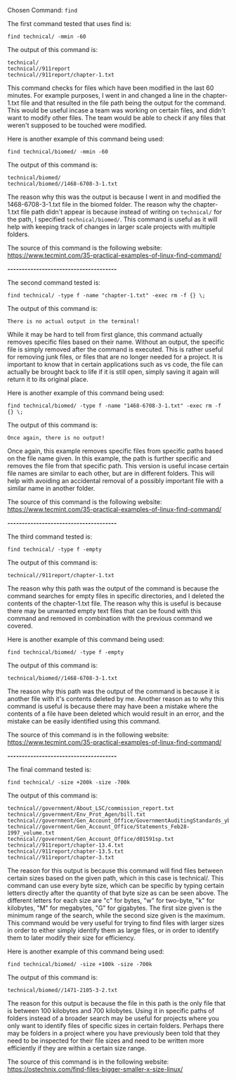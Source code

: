 Chosen Command: ```find```

The first command tested that uses find is:

```find technical/ -mmin -60```

The output of this command is:

```
technical/
technical//911report
technical//911report/chapter-1.txt
```

This command checks for files which have been modified in the last 60 minutes. For example purposes, I went in and changed a line in the chapter-1.txt file and that resulted in the file path being the output for the command. This would be useful incase a team was working on certain files, and didn't want to modify other files. The team would be able to check if any files that weren't supposed to be touched were modified. 

Here is another example of this command being used:

```find technical/biomed/ -mmin -60```

The output of this command is:

```
technical/biomed/
technical/biomed//1468-6708-3-1.txt
```

The reason why this was the output is because I went in and modified the 1468-6708-3-1.txt file in the biomed folder. The reason why the chapter-1.txt file path didn't appear is because instead of writing on ```technical/``` for the path, I specified ```technical/biomed/```. This command is useful as it will help with keeping track of changes in larger scale projects with multiple folders. 

The source of this command is the following website: https://www.tecmint.com/35-practical-examples-of-linux-find-command/

***--------------------------------------***

The second command tested is:

```find technical/ -type f -name "chapter-1.txt" -exec rm -f {} \;```

The output of this command is:

```There is no actual output in the terminal!```

While it may be hard to tell from first glance, this command actually removes specific files based on their name. Without an output, the specific file is simply removed after the command is executed. This is rather useful for removing junk files, or files that are no longer needed for a project. It is important to know that in certain applications such as vs code, the file can actually be brought back to life if it is still open, simply saving it again will return it to its original place. 

Here is another example of this command being used:

```find technical/biomed/ -type f -name "1468-6708-3-1.txt" -exec rm -f {} \;```

The output of this command is:

```Once again, there is no output!```

Once again, this example removes specific files from specific paths based on the file name given. In this example, the path is further specific and removes the file from that specific path. This version is useful incase certain file names are similar to each other, but are in different folders. This will help with avoiding an accidental removal of a possibly important file with a similar name in another folder. 

The source of this command is the following website: https://www.tecmint.com/35-practical-examples-of-linux-find-command/

***--------------------------------------***

The third command tested is:

```find technical/ -type f -empty```

The output of this command is:

```technical//911report/chapter-1.txt```

The reason why this path was the output of the command is because the command searches for empty files in specific directories, and I deleted the contents of the chapter-1.txt file. The reason why this is useful is because there may be unwanted empty text files that can be found with this command and removed in combination with the previous command we covered. 

Here is another example of this command being used:

```find technical/biomed/ -type f -empty```

The output of this command is:

```technical/biomed//1468-6708-3-1.txt```

The reason why this path was the output of the command is because it is another file with it's contents deleted by me. Another reason as to why this command is useful is because there may have been a mistake where the contents of a file have been deleted which would result in an error, and the mistake can be easily identified using this command. 

The source of this command is in the following website: https://www.tecmint.com/35-practical-examples-of-linux-find-command/

***--------------------------------------***

The final command tested is:

```find technical/ -size +200k -size -700k```

The output of this command is:

```
technical//government/About_LSC/commission_report.txt
technical//government/Env_Prot_Agen/bill.txt
technical//government/Gen_Account_Office/GovernmentAuditingStandards_yb2002ed.txt
technical//government/Gen_Account_Office/Statements_Feb28-1997_volume.txt
technical//government/Gen_Account_Office/d01591sp.txt
technical//911report/chapter-13.4.txt
technical//911report/chapter-13.5.txt
technical//911report/chapter-3.txt
```

The reason for this output is because this command will find files between certain sizes based on the given path, which in this case is technical/. This command can use every byte size, which can be specific by typing certain letters directly after the quantity of that byte size as can be seen above. The different letters for each size are "c" for bytes, "w" for two-byte, "k" for kilobytes, "M" for megabytes, "G" for gigabytes. The first size given is the minimum range of the search, while the second size given is the maximum. This command would be very useful for trying to find files with larger sizes in order to either simply identify them as large files, or in order to identify them to later modify their size for efficiency. 

Here is another example of this command being used:

```find technical/biomed/ -size +100k -size -700k```

The output of this command is:

```technical/biomed//1471-2105-3-2.txt```

The reason for this output is because the file in this path is the only file that is between 100 kilobytes and 700 kilobytes. Using it in specific paths of folders instead of a broader search may be useful for projects where you only want to identify files of specific sizes in certain folders. Perhaps there may be folders in a project where you have previously been told that they need to be inspected for their file sizes and need to be written more efficiently if they are within a certain size range. 

The source of this command is in the following website: https://ostechnix.com/find-files-bigger-smaller-x-size-linux/
